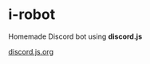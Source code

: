 # i-robot
Homemade Discord bot using **discord.js**

<a href="https://discord.js.org" target="_blank">discord.js.org</a>